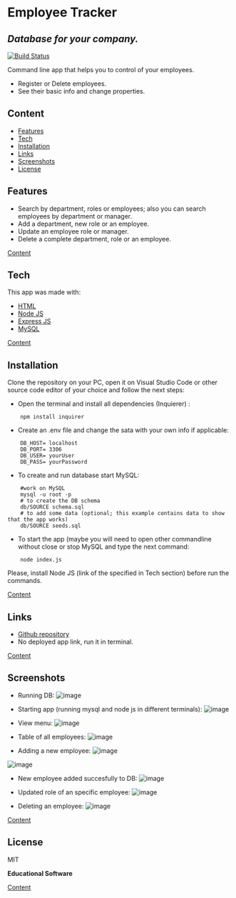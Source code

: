 # Employee Tracker
## _Database for your company._

[![Build Status](https://travis-ci.org/joemccann/dillinger.svg?branch=master)](https://travis-ci.org/joemccann/dillinger)

Command line app that helps you to control of your employees.
- Register or Delete employees.
- See their basic info and change properties.

## Content
- [Features](#Features)
- [Tech](#Tech)
- [Installation](#Installation)
- [Links](#Links)
- [Screenshots](#Screenshots)
- [License](#License)

## Features

- Search by department, roles or employees; also you can search employees by department or manager.
- Add a department, new role or an employee.
- Update an employee role or manager.
- Delete a complete department, role or an employee.

[Content](#Content)

## Tech

This app was made with:

- [HTML](https://developer.mozilla.org/es/docs/Web/HTML)
- [Node JS](https://nodejs.org/en/)
- [Express JS](https://expressjs.com/)
- [MySQL](https://www.mysql.com/)

[Content](#Content)

## Installation

Clone the repository on your PC, open it on Visual Studio Code or other source code editor of your choice and follow the next steps:
- Open the terminal and install all dependencies (Inquierer) :
```
    npm install inquirer
```

- Create an .env file and change the sata with your own info if applicable:
```
    DB_HOST= localhost
    DB_PORT= 3306
    DB_USER= yourUser
    DB_PASS= yourPassword
```

- To create and run database start MySQL:
```
    #work on MySQL
    mysql -u root -p
    # to create the DB schema
    db/SOURCE schema.sql
    # to add some data (optional; this example contains data to show that the app works)
    db/SOURCE seeds.sql
```

- To start the app (maybe you will need to open other commandline without close or stop MySQL and type the next command:
```
    node index.js
```

Please, install Node JS (link of the specified in Tech section) before run the commands.

[Content](#Content)

## Links

- [Github repository](https://github.com/aletsmc07/Employee-Tracker)
- No deployed app link, run it in terminal.

[Content](#Content)

## Screenshots
- Running DB:
![image](https://user-images.githubusercontent.com/107447818/204120631-0a070d0a-33fd-4dd1-a2ad-792af6547b40.png)

- Starting app (running mysql and node js in different terminals):
![image](https://user-images.githubusercontent.com/107447818/204120758-88a70a7a-3aa7-45e4-9c72-939ad54a4715.png)

- View menu:
![image](https://user-images.githubusercontent.com/107447818/204120786-984f6c7c-671b-4814-af3d-ddf400364c17.png)

- Table of all employees:
![image](https://user-images.githubusercontent.com/107447818/204120842-9ed5e98b-70a4-4fe0-a764-4d2ab13b464f.png)

- Adding a new employee:
![image](https://user-images.githubusercontent.com/107447818/204120854-c46bb043-b9df-4bcd-9c49-2cedecfe3c27.png)

![image](https://user-images.githubusercontent.com/107447818/204120894-6604534c-9ce7-4c97-8f25-89b4d781b7f5.png)

- New employee added succesfully to DB:
![image](https://user-images.githubusercontent.com/107447818/204120929-7ad6cb22-235c-4aee-ab6a-cbf819309330.png)

- Updated role of an specific employee:
![image](https://user-images.githubusercontent.com/107447818/204120990-c9c7a321-299e-4b0f-8868-5a7c62f72418.png)

- Deleting an employee:
![image](https://user-images.githubusercontent.com/107447818/204121009-93868b18-37e5-4db1-9c54-c9a66c6a8f10.png)

[Content](#Content)

## License

MIT

**Educational Software**

[Content](#Content)

